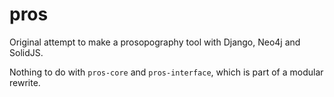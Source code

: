 # pros

Original attempt to make a prosopography tool with Django, Neo4j and SolidJS.

Nothing to do with `pros-core` and `pros-interface`, which is part of a modular rewrite.

